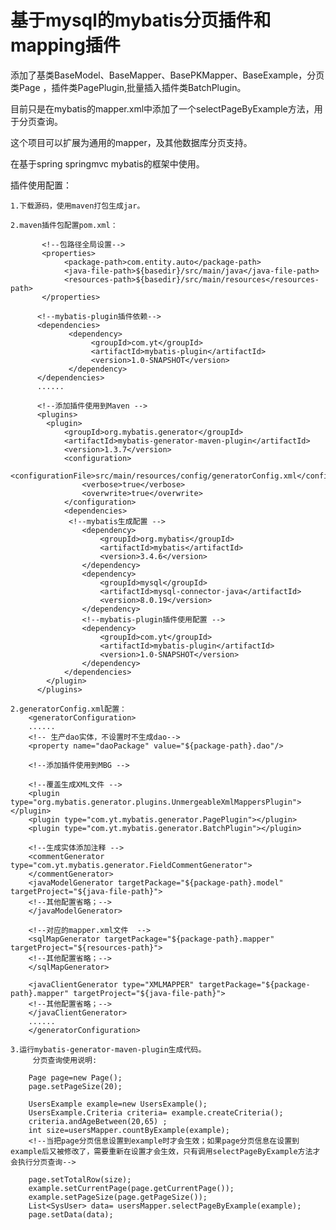 
# 基于mysql的mybatis分页插件和mapping插件

添加了基类BaseModel、BaseMapper、BasePKMapper、BaseExample，分页类Page
，插件类PagePlugin,批量插入插件类BatchPlugin。

目前只是在mybatis的mapper.xml中添加了一个selectPageByExample方法，用于分页查询。

这个项目可以扩展为通用的mapper，及其他数据库分页支持。

在基于spring springmvc mybatis的框架中使用。

插件使用配置：

	1.下载源码，使用maven打包生成jar。

	2.maven插件包配置pom.xml：

           <!--包路径全局设置-->
           <properties>
                <package-path>com.entity.auto</package-path>
                <java-file-path>${basedir}/src/main/java</java-file-path>
                <resources-path>${basedir}/src/main/resources</resources-path>
           </properties>

          <!--mybatis-plugin插件依赖-->
          <dependencies>
                 <dependency>
                      <groupId>com.yt</groupId>
                      <artifactId>mybatis-plugin</artifactId>
                      <version>1.0-SNAPSHOT</version>
                 </dependency>                
          </dependencies>
          ......

          <!--添加插件使用到Maven -->
          <plugins>
            <plugin>
                <groupId>org.mybatis.generator</groupId>
                <artifactId>mybatis-generator-maven-plugin</artifactId>
                <version>1.3.7</version>
                <configuration>
                    <configurationFile>src/main/resources/config/generatorConfig.xml</configurationFile>
                    <verbose>true</verbose>
                    <overwrite>true</overwrite>
                </configuration>
                <dependencies>
                 <!--mybatis生成配置 -->
                    <dependency>
                        <groupId>org.mybatis</groupId>
                        <artifactId>mybatis</artifactId>
                        <version>3.4.6</version>
                    </dependency>
                    <dependency>
                        <groupId>mysql</groupId>
                        <artifactId>mysql-connector-java</artifactId>
                        <version>8.0.19</version>
                    </dependency>
                    <!--mybatis-plugin插件使用配置 -->
                    <dependency>
                        <groupId>com.yt</groupId>
                        <artifactId>mybatis-plugin</artifactId>
                        <version>1.0-SNAPSHOT</version>
                    </dependency>
                </dependencies>
            </plugin>
          </plugins>
          
	2.generatorConfig.xml配置：
		<generatorConfiguration>
		......
		<!-- 生产dao实体，不设置时不生成dao-->
		<property name="daoPackage" value="${package-path}.dao"/>

		<!--添加插件使用到MBG -->

		<!--覆盖生成XML文件 -->
		<plugin type="org.mybatis.generator.plugins.UnmergeableXmlMappersPlugin"></plugin>
		<plugin type="com.yt.mybatis.generator.PagePlugin"></plugin>
		<plugin type="com.yt.mybatis.generator.BatchPlugin"></plugin>

		<!--生成实体添加注释 -->
		<commentGenerator type="com.yt.mybatis.generator.FieldCommentGenerator">
		</commentGenerator>
		<javaModelGenerator targetPackage="${package-path}.model" targetProject="${java-file-path}">
		<!--其他配置省略；-->
		</javaModelGenerator>

		<!--对应的mapper.xml文件  -->
		<sqlMapGenerator targetPackage="${package-path}.mapper" targetProject="${resources-path}">
		<!--其他配置省略；-->
		</sqlMapGenerator>

		<javaClientGenerator type="XMLMAPPER" targetPackage="${package-path}.mapper" targetProject="${java-file-path}">
		<!--其他配置省略；-->
		</javaClientGenerator>
		......
		</generatorConfiguration>
	
	3.运行mybatis-generator-maven-plugin生成代码。
	     分页查询使用说明:
		
		Page page=new Page();
		page.setPageSize(20);
			
		UsersExample example=new UsersExample();
		UsersExample.Criteria criteria= example.createCriteria();
		criteria.andAgeBetween(20,65) ;
		int size=usersMapper.countByExample(example);
		<!--当把page分页信息设置到example时才会生效；如果page分页信息在设置到example后又被修改了，需要重新在设置才会生效，只有调用selectPageByExample方法才会执行分页查询-->
		
		page.setTotalRow(size);
		example.setCurrentPage(page.getCurrentPage());
		example.setPageSize(page.getPageSize());
		List<SysUser> data= usersMapper.selectPageByExample(example);
		page.setData(data);
		
		
		
		
